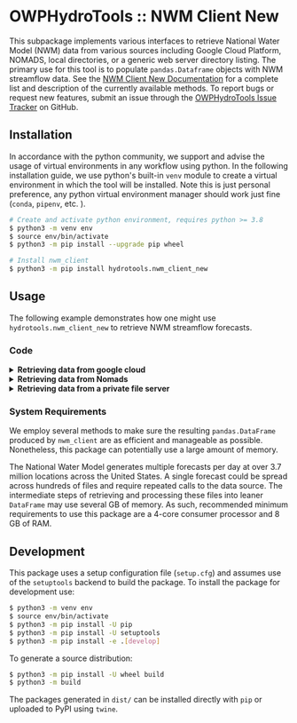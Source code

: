 # OWPHydroTools :: NWM Client New

This subpackage implements various interfaces to retrieve National Water Model (NWM) data from various sources including Google Cloud Platform, NOMADS, local directories, or a generic web server directory listing. The primary use for this tool is to populate `pandas.Dataframe` objects with NWM streamflow data. See the [NWM Client New Documentation](https://noaa-owp.github.io/hydrotools/hydrotools.nwm_client_new.html) for a complete list and description of the currently available methods. To report bugs or request new features, submit an issue through the [OWPHydroTools Issue Tracker](https://github.com/NOAA-OWP/hydrotools/issues) on GitHub.

## Installation

In accordance with the python community, we support and advise the usage of virtual
environments in any workflow using python. In the following installation guide, we
use python's built-in `venv` module to create a virtual environment in which the
tool will be installed. Note this is just personal preference, any python virtual
environment manager should work just fine (`conda`, `pipenv`, etc. ).

```bash
# Create and activate python environment, requires python >= 3.8
$ python3 -m venv env
$ source env/bin/activate
$ python3 -m pip install --upgrade pip wheel

# Install nwm_client
$ python3 -m pip install hydrotools.nwm_client_new
```

## Usage

The following example demonstrates how one might use `hydrotools.nwm_client_new` to retrieve NWM streamflow forecasts.

### Code

<details><summary><b>Retrieving data from google cloud</b></summary>

```python
# Import the NWM Client
from hydrotools.nwm_client_new.NWMFileClient import NWMFileClient

# Instantiate model data client
#  By default, NWM values are in SI units
#  If you prefer US standard units, nwm_client can return
#  values in US standard units by setting the unit_system parameter 
#  to MeasurementUnitSystem.US
# 
# from hydrotools.nwm_client_new.NWMClientDefaults import MeasurementUnitSystem
# model_data_client = NWMFileClient(unit_system=MeasurementUnitSystem.US)
model_data_client = NWMFileClient()

# Retrieve forecast data
forecast_data = model_data_client.get(
    configurations = ["short_range"],
    reference_times = ["20210101T01Z"],
    nwm_feature_ids = [724696]
    )

# Look at the data
print(forecast_data.head())
```
### Example output
```console
       reference_time  nwm_feature_id          value_time      value measurement_unit variable_name configuration usgs_site_code
0 2021-01-01 01:00:00          724696 2021-01-01 02:00:00  56.340000           m3 s-1    streamflow   short_range       01013500
1 2021-01-01 01:00:00          724696 2021-01-01 17:00:00  56.090000           m3 s-1    streamflow   short_range       01013500
2 2021-01-01 01:00:00          724696 2021-01-01 16:00:00  56.119999           m3 s-1    streamflow   short_range       01013500
3 2021-01-01 01:00:00          724696 2021-01-01 15:00:00  56.149998           m3 s-1    streamflow   short_range       01013500
4 2021-01-01 01:00:00          724696 2021-01-01 14:00:00  56.180000           m3 s-1    streamflow   short_range       01013500
```

</details>

<details><summary><b>Retrieving data from Nomads</b></summary>

```python
# Import the NWM Client
from hydrotools.nwm_client_new.NWMFileClient import NWMFileClient
from hydrotools.nwm_client_new.HTTPFileCatalog import HTTPFileCatalog
import pandas as pd

# Instantiate model data client
catalog = HTTPFileCatalog("https://nomads.ncep.noaa.gov/pub/data/nccf/com/nwm/prod/")
model_data_client = NWMFileClient(catalog=catalog)

# Set reference time
yesterday = pd.Timestamp.utcnow() - pd.Timedelta("1D")

# Retrieve forecast data
forecast_data = model_data_client.get(
    configurations = ["short_range"],
    reference_times = [yesterday],
    nwm_feature_ids = [724696]
    )

# Look at the data
print(forecast_data.head())
```
### Example output
```console
       reference_time  nwm_feature_id          value_time      value measurement_unit variable_name configuration usgs_site_code
0 2022-08-07 18:00:00          724696 2022-08-07 19:00:00  20.369999           m3 s-1    streamflow   short_range       01013500
1 2022-08-07 18:00:00          724696 2022-08-08 10:00:00  24.439999           m3 s-1    streamflow   short_range       01013500
2 2022-08-07 18:00:00          724696 2022-08-08 09:00:00  24.469999           m3 s-1    streamflow   short_range       01013500
3 2022-08-07 18:00:00          724696 2022-08-08 08:00:00  24.490000           m3 s-1    streamflow   short_range       01013500
4 2022-08-07 18:00:00          724696 2022-08-08 07:00:00  24.510000           m3 s-1    streamflow   short_range       01013500
```

</details>

<details><summary><b>Retrieving data from a private file server</b></summary>

```python
# Import the NWM Client
from hydrotools.nwm_client_new.NWMFileClient import NWMFileClient
from hydrotools.nwm_client_new.HTTPFileCatalog import HTTPFileCatalog
from hydrotools.nwm_client_new.NWMClientDefaults import MeasurementUnitSystem
import ssl

# Create ssl context
context = ssl.create_default_context(cafile="/path/to/my/ca-bundle.crt")

# Instantiate model data client
catalog = HTTPFileCatalog(
    "https://path-to-my-private-server.com/nwm/2.2/", 
    ssl_context=context
    )
model_data_client = NWMFileClient(
    catalog=catalog,
    unit_system=MeasurementUnitSystem.US,
    ssl_context=context
)

# Retrieve forecast data
forecast_data = model_data_client.get(
    configurations = ["short_range"],
    reference_times = ["2022-06-01T13"],
    nwm_feature_ids = [724696]
    )

# Look at the data
print(forecast_data.head())
```
### Example output
```console
       reference_time  nwm_feature_id          value_time        value measurement_unit variable_name configuration usgs_site_code
0 2022-06-01 13:00:00          724696 2022-06-01 14:00:00  3586.910645           ft^3/s    streamflow   short_range       01013500
1 2022-06-01 13:00:00          724696 2022-06-02 05:00:00  2167.260986           ft^3/s    streamflow   short_range       01013500
2 2022-06-01 13:00:00          724696 2022-06-02 04:00:00  2168.673584           ft^3/s    streamflow   short_range       01013500
3 2022-06-01 13:00:00          724696 2022-06-02 03:00:00  2172.558350           ft^3/s    streamflow   short_range       01013500
4 2022-06-01 13:00:00          724696 2022-06-02 02:00:00  2177.855469           ft^3/s    streamflow   short_range       01013500
```

</details>

### System Requirements
We employ several methods to make sure the resulting `pandas.DataFrame` produced by `nwm_client` are as efficient and manageable as possible. Nonetheless, this package can potentially use a large amount of memory.

The National Water Model generates multiple forecasts per day at over 3.7 million locations across the United States. A single forecast could be spread across hundreds of files and require repeated calls to the data source. The intermediate steps of retrieving and processing these files into leaner `DataFrame` may use several GB of memory. As such, recommended minimum requirements to use this package are a 4-core consumer processor and 8 GB of RAM.

## Development

This package uses a setup configuration file (`setup.cfg`) and assumes use of the `setuptools` backend to build the package. To install the package for development use:
```bash
$ python3 -m venv env
$ source env/bin/activate
$ python3 -m pip install -U pip
$ python3 -m pip install -U setuptools
$ python3 -m pip install -e .[develop]
```

To generate a source distribution:
```bash
$ python3 -m pip install -U wheel build
$ python3 -m build
```

The packages generated in `dist/` can be installed directly with `pip` or uploaded to PyPI using `twine`.
